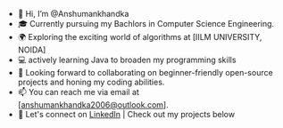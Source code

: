 - 👋 Hi, I’m @Anshumankhandka
- 🎓 Currently pursuing my Bachlors in Computer Science Engineering.
- 🌍 Exploring the exciting world of algorithms at [IILM UNIVERSITY, NOIDA]
- 💻 actively learning Java to broaden my programming skills
- 🚀 Looking forward to collaborating on beginner-friendly open-source projects and honing my coding abilities.
- 📫 You can reach me via email at [anshumankhandka2006@outlook.com].
- 🔗 Let's connect on [LinkedIn](https://www.linkedin.com/in/anshuman-khandka-428025316) | Check out my projects below
<!---
Anshumankhandka2006/Anshumankhandka2006 is a ✨ special ✨ repository because its `README.md` (this file) appears on your GitHub profile.
You can click the Preview link to take a look at your changes.
--->
